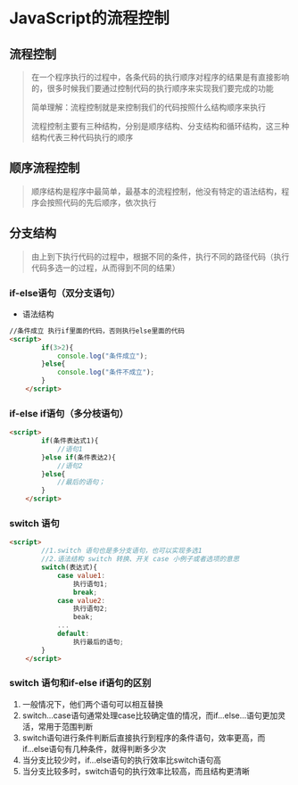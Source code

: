 # JavaScript的流程控制

## 流程控制

> 在一个程序执行的过程中，各条代码的执行顺序对程序的结果是有直接影响的，很多时候我们要通过控制代码的执行顺序来实现我们要完成的功能
>
> 简单理解：流程控制就是来控制我们的代码按照什么结构顺序来执行
>
> 流程控制主要有三种结构，分别是顺序结构、分支结构和循环结构，这三种结构代表三种代码执行的顺序

## 顺序流程控制

> 顺序结构是程序中最简单，最基本的流程控制，他没有特定的语法结构，程序会按照代码的先后顺序，依次执行

## 分支结构

> 由上到下执行代码的过程中，根据不同的条件，执行不同的路径代码（执行代码多选一的过程，从而得到不同的结果）

### if-else语句（双分支语句）

* 语法结构

```html
//条件成立 执行if里面的代码，否则执行else里面的代码
<script>
        if(3>2){
            console.log("条件成立");
        }else{
            console.log("条件不成立");
        }
    </script>
```

### if-else if语句（多分枝语句）

```html
<script>
        if(条件表达式1){
            //语句1
        }else if(条件表达2){
            //语句2
        }else{
            //最后的语句；
        }
    </script>
```

### switch 语句

```html
<script>
        //1.switch 语句也是多分支语句，也可以实现多选1
        //2.语法结构 switch 转换、开关 case 小例子或者选项的意思
        switch(表达式){
            case value1:
                执行语句1;
                break;
            case value2:
                执行语句2;
                beak;
            ...
            default:
                执行最后的语句;
        }
    </script>
```

### switch 语句和if-else if语句的区别

1. 一般情况下，他们两个语句可以相互替换
2. switch...case语句通常处理case比较确定值的情况，而if...else...语句更加灵活，常用于范围判断
3. switch语句进行条件判断后直接执行到程序的条件语句，效率更高，而if...else语句有几种条件，就得判断多少次
4. 当分支比较少时，if...else语句的执行效率比switch语句高
5. 当分支比较多时，switch语句的执行效率比较高，而且结构更清晰